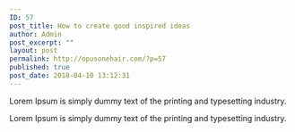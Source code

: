 ```yaml
---
ID: 57
post_title: How to create good inspired ideas
author: Admin
post_excerpt: ""
layout: post
permalink: http://opusonehair.com/?p=57
published: true
post_date: 2018-04-10 13:12:31
---
```

Lorem Ipsum is simply dummy text of the printing and typesetting industry.

<!--more-->

Lorem Ipsum is simply dummy text of the printing and typesetting industry.